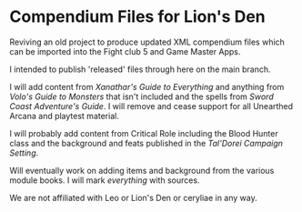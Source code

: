 # Compendium Files for Lion's Den

Reviving an old project to produce updated XML compendium files which can be imported into the Fight club 5 and Game Master Apps.

I intended to publish 'released' files through here on the main branch.

I will add content from _Xanathar's Guide to Everything_ and anything from _Volo's Guide to Monsters_ that isn't included and the spells from _Sword Coast Adventure's Guide_. I will remove and cease support for all Unearthed Arcana and playtest material.

I will probably add content from Critical Role including the Blood Hunter class and the background and feats published in the _Tal'Dorei Campaign Setting_.

Will eventually work on adding items and background from the various module books. I will mark _everything_ with sources.

We are not affiliated with Leo or Lion's Den or ceryliae in any way.
